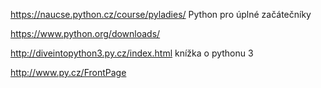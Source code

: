 https://naucse.python.cz/course/pyladies/ Python pro úplné začátečníky

https://www.python.org/downloads/




http://diveintopython3.py.cz/index.html
knížka o pythonu 3

http://www.py.cz/FrontPage
